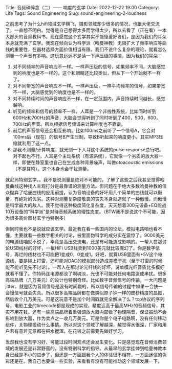 Title: 音频碎碎念（二）—— 响度的玄学
Date: 2022-12-22 19:00
Category: Life
Tags: Sound Engineering
Slug: sound-engineering-2-loudness

之前思考了为什么hifi领域玄学横飞，摄影领域却少很多的情况，也跟大佬交流了，一直想不明白。觉得是自己想得太多而学得太少，所以去看了（正在看）一本大部头的音频教科书。现在感觉这个玄学其实不能怪爱好者们，是因为我们的耳朵本身就充满了玄学。我现在倾向认为科学派（哈曼神教）无限扩大了频率响应等曲线的重要性，在器材选择方面价值相当有限。我们不说什么复杂的理论，就看怎么测量一个声音有多响。这玩意远远不是读一下声压级的事情，因为我们的耳朵：

1. 对不同频率的声音响应不一样。一样声压级的信号，如果频率不同，大脑感觉到的响度也是不一样的。这个和眼睛还比较类似，但从下一个开始就不一样了。
2. 对不同带宽的声音响应不一样。一样声压级，一样平均频率的信号，如果带宽不一样，大脑感觉到的响度也是不一样的。
3. 对不同持续时间的声音响应不一样，在一定范围内，声音持续时间越长，感觉越响。
4. 听见的频率和信号的频率不一样。人耳是一个非线性系统，比如同时听到600Hz和700Hz的声音，大脑会觉得听到了同时听到了400，500，600，700Hz的声音。所以根据信号频谱来计算响度也不靠谱。
5. 前后的声音信号还会相互影响。比如100ms之前听了一个信号A，它会对100ms后（现在）的信号B产生压制，导致B听起来的响度更小。其实MP3压缩就利用了这一点。
6. 那我不测量/计算响度，就光测一下人耳这个系统的pulse response总行吧。对不起也不行，人耳是个主动系统（有源系统），它就像一个劣质的放大器一样，即使在静室里也自己在生成各种背景噪声，叫做otoacoustic emissions（不是耳鸣）。这个本身也会干扰测量。

就尼玛特别玄学。。我不是说测量是绝对不可能的，了解了这些之后我甚至觉得哈曼曲线这种找人主观打分是最靠谱的测量方法。但问题在于绝大多数哈曼神教的信众抛弃了哈曼曲线的应用前提，认为音响设备的好坏用几个简单的曲线就可以衡量，有绝对的优劣。这种对测量复杂度敬畏的丧失本身就造就了一种傲慢。而傲慢是科学最大的敌人。我不觉得这种极度简化复杂度，天天想着300元设备+EQ能战10万设备的“科学派”是对待音频系统的理性态度。（BTW我不是说这个不可能，因为很多高价器材玄学也特别多）

但同时我也不是说就应该玄学。最近我在看一些国内的论坛，模拟电路咱也看不懂，主要就看一些数字相关的讨论，被里面伪科学的成分实在震惊了。9000美元的电源线咱就不说了，毕竟是高压交流电，还是有可能造成影响的。一帮人在那讨论USB线材的好坏，一根HiFi USB线卖到1000美元就比较魔幻了。你是数字信号，再烂的线材也不可能把1变成0，0变成1。好吧，就算USB里面有+5V这个电源线，要是碰上打雷，还可能对DAC的模拟部分造成差模干扰（至于打雷的时候能不能听见先不讨论）。一帮人在那讨论光纤线的好坏，说单模光纤音质比多模好就看不懂了。你特码连电源都没了啊魂淡，光也不可能对任何电路造成串扰。很多高端品牌（几万美元）的设计也特别奇怪。比如数字音频信号的传输，一大问题是jitter，就是因为音频信号是没有时间戳的，所以信号传输的过程中如果一会快一会慢信号就会失真。所以很多高端品牌都在做类似原子钟一样的皮秒精度的晶振，然后收个几万美元。可是这玩意不是加个时间戳就完全解决了么？tcp协议的序列号，电影工业的timecode都是现成的实现，精度远高于最高MHz的音频信号，其实不用花钱。还有一些高端品牌着重强调放大器内部做了物理隔音，保证振动不会影响到放大器，作为卖点之一收几万美元。可是你是个电子电路啊，没有任何移动组件，关物理振动什么事情。所以对这个领域了解越深，越觉得水很深，厂家和用户若有意若无意都在把水搅浑。在花钱之前需要先做好学习。

当然我也没有学习好，可能过段时间观点还会发生变化。只是感觉现在音频消费领域的发展还是非常野蛮的，没有特别科学的指导。从最早的玄学挂帅到哈曼神教本身已经是不小的进步了，但还是一方面跟我个人的体验很不相符，一方面迷信的色彩还是在。我自己也要做一些实验，来看看有没有可能推动这个领域发展一下。